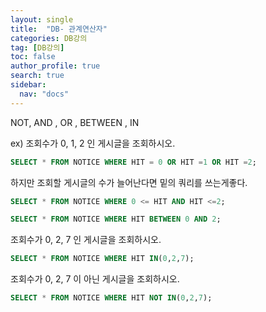 ```yaml
---
layout: single
title:  "DB- 관계연산자"
categories: DB강의
tag: [DB강의]
toc: false
author_profile: true
search: true
sidebar:
  nav: "docs"
---
```


NOT, AND , OR , BETWEEN , IN

ex)
조회수가 0, 1, 2 인 게시글을 조회하시오.
```SQL
SELECT * FROM NOTICE WHERE HIT = 0 OR HIT =1 OR HIT =2;
```
하지만 조회할 게시글의 수가 늘어난다면 밑의 쿼리를 쓰는게좋다.
```SQL
SELECT * FROM NOTICE WHERE 0 <= HIT AND HIT <=2;

SELECT * FROM NOTICE WHERE HIT BETWEEN 0 AND 2;
```
조회수가 0, 2, 7 인 게시글을 조회하시오.
```SQL
SELECT * FROM NOTICE WHERE HIT IN(0,2,7);
```
조회수가 0, 2, 7 이 아닌 게시글을 조회하시오.
```SQL
SELECT * FROM NOTICE WHERE HIT NOT IN(0,2,7);
```